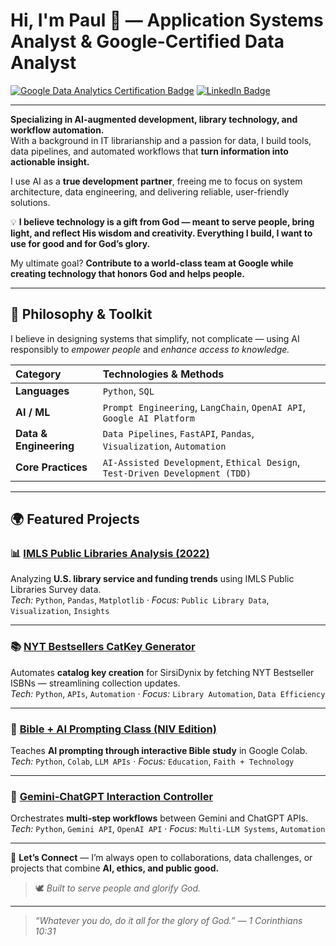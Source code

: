 # Hi, I'm Paul 👋 — Application Systems Analyst & Google-Certified Data Analyst  

[![Google Data Analytics Certification Badge](https://img.shields.io/badge/Google%20Data%20Analytics-Certified-blue)](https://www.credly.com/badges/d41670d1-a861-474d-be14-0c973c39d122/public_url)
[![LinkedIn Badge](https://img.shields.io/badge/LinkedIn-Connect-0077B5?style=flat&logo=linkedin&logoColor=white)](https://www.linkedin.com/in/systemslibrarian)

---

**Specializing in AI-augmented development, library technology, and workflow automation.**  
With a background in IT librarianship and a passion for data, I build tools, data pipelines, and automated workflows that **turn information into actionable insight.**

I use AI as a **true development partner**, freeing me to focus on system architecture, data engineering, and delivering reliable, user-friendly solutions.

💡 **I believe technology is a gift from God — meant to serve people, bring light, and reflect His wisdom and creativity. Everything I build, I want to use for good and for God’s glory.**

My ultimate goal? **Contribute to a world-class team at Google while creating technology that honors God and helps people.**

---

## 🧠 Philosophy & Toolkit  

I believe in designing systems that simplify, not complicate — using AI responsibly to *empower people* and *enhance access to knowledge.*

| Category              | Technologies & Methods |
| :-------------------- | :---------------------- |
| **Languages**         | `Python`, `SQL` |
| **AI / ML**           | `Prompt Engineering`, `LangChain`, `OpenAI API`, `Google AI Platform` |
| **Data & Engineering** | `Data Pipelines`, `FastAPI`, `Pandas`, `Visualization`, `Automation` |
| **Core Practices**     | `AI-Assisted Development`, `Ethical Design`, `Test-Driven Development (TDD)` |

---

## 🌍 Featured Projects  

### 📊 [IMLS Public Libraries Analysis (2022)](https://github.com/systemslibrarian/imls-public-libraries-2022)
Analyzing **U.S. library service and funding trends** using IMLS Public Libraries Survey data.  
*Tech:* `Python`, `Pandas`, `Matplotlib` · *Focus:* `Public Library Data`, `Visualization`, `Insights`

---

### 📚 [NYT Bestsellers CatKey Generator](https://github.com/systemslibrarian/NYT-Bestsellers-CatKey-Generator)
Automates **catalog key creation** for SirsiDynix by fetching NYT Bestseller ISBNs — streamlining collection updates.  
*Tech:* `Python`, `APIs`, `Automation` · *Focus:* `Library Automation`, `Data Efficiency`

---

### 🧠 [Bible + AI Prompting Class (NIV Edition)](https://github.com/systemslibrarian/bible-ai-prompting-class)
Teaches **AI prompting through interactive Bible study** in Google Colab.  
*Tech:* `Python`, `Colab`, `LLM APIs` · *Focus:* `Education`, `Faith + Technology`

---

### 🤖 [Gemini-ChatGPT Interaction Controller](https://github.com/systemslibrarian/Gemini-ChatGPT-Interaction)
Orchestrates **multi-step workflows** between Gemini and ChatGPT APIs.  
*Tech:* `Python`, `Gemini API`, `OpenAI API` · *Focus:* `Multi-LLM Systems`, `Automation`

---

💬 **Let’s Connect** — I’m always open to collaborations, data challenges, or projects that combine **AI, ethics, and public good.**  

> 🕊️ *Built to serve people and glorify God.*  

---

> _“Whatever you do, do it all for the glory of God.” — 1 Corinthians 10:31_
